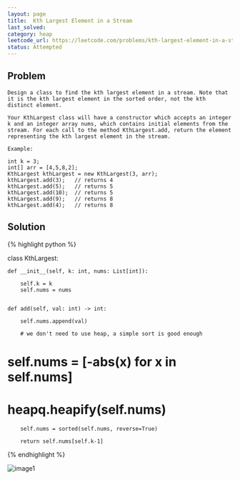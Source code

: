 ```yaml
---
layout: page
title:  Kth Largest Element in a Stream
last_solved: 
category: heap
leetcode_url: https://leetcode.com/problems/kth-largest-element-in-a-stream
status: Attempted
---
```


Problem
-------

```
Design a class to find the kth largest element in a stream. Note that it is the kth largest element in the sorted order, not the kth distinct element.

Your KthLargest class will have a constructor which accepts an integer k and an integer array nums, which contains initial elements from the stream. For each call to the method KthLargest.add, return the element representing the kth largest element in the stream.

Example:

int k = 3;
int[] arr = [4,5,8,2];
KthLargest kthLargest = new KthLargest(3, arr);
kthLargest.add(3);   // returns 4
kthLargest.add(5);   // returns 5
kthLargest.add(10);  // returns 5
kthLargest.add(9);   // returns 8
kthLargest.add(4);   // returns 8

```

Solution
----------

{% highlight python %}

class KthLargest:
    
    def __init__(self, k: int, nums: List[int]):
        
        self.k = k
        self.nums = nums
        

    def add(self, val: int) -> int:
        
        self.nums.append(val)
        
        # we don't need to use heap, a simple sort is good enough
#         self.nums = [-abs(x) for x in self.nums]      
#         heapq.heapify(self.nums)
        
        self.nums = sorted(self.nums, reverse=True)
        
        return self.nums[self.k-1]

{% endhighlight %}


![image1]()